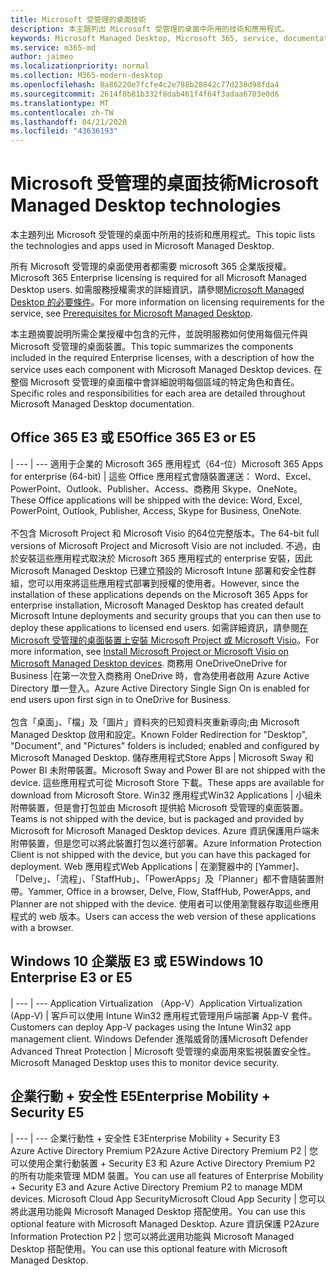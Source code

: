 ```yaml
---
title: Microsoft 受管理的桌面技術
description: 本主題列出 Microsoft 受管理的桌面中所用的技術和應用程式。
keywords: Microsoft Managed Desktop, Microsoft 365, service, documentation, Microsoft 受管理的電腦, Microsoft 365, 服務, 文件
ms.service: m365-md
author: jaimeo
ms.localizationpriority: normal
ms.collection: M365-modern-desktop
ms.openlocfilehash: 8a86220e7fcfe4c2e788b28842c77d238d98fda4
ms.sourcegitcommit: 2614f8b81b332f8dab461f4f64f3adaa6703e0d6
ms.translationtype: MT
ms.contentlocale: zh-TW
ms.lasthandoff: 04/21/2020
ms.locfileid: "43636193"
---
```

# <a name="microsoft-managed-desktop-technologies"></a><span data-ttu-id="0c948-104">Microsoft 受管理的桌面技術</span><span class="sxs-lookup"><span data-stu-id="0c948-104">Microsoft Managed Desktop technologies</span></span>

<span data-ttu-id="0c948-105">本主題列出 Microsoft 受管理的桌面中所用的技術和應用程式。</span><span class="sxs-lookup"><span data-stu-id="0c948-105">This topic lists the technologies and apps used in Microsoft Managed Desktop.</span></span>

<!-- Microsoft 365 E5; Device as a Service -->
<!-- in O365 table, standard suite, removed this sentence "Please see the Installation of Project/Visio 64bit Click to Run Addendum for important deployment instructions. -->

<span data-ttu-id="0c948-106">所有 Microsoft 受管理的桌面使用者都需要 microsoft 365 企業版授權。</span><span class="sxs-lookup"><span data-stu-id="0c948-106">Microsoft 365 Enterprise licensing is required for all Microsoft Managed Desktop users.</span></span> <span data-ttu-id="0c948-107">如需服務授權需求的詳細資訊，請參閱[Microsoft Managed Desktop 的必要條件](../get-ready/prerequisites.md)。</span><span class="sxs-lookup"><span data-stu-id="0c948-107">For more information on licensing requirements for the service, see [Prerequisites for Microsoft Managed Desktop](../get-ready/prerequisites.md).</span></span>

<span data-ttu-id="0c948-108">本主題摘要說明所需企業授權中包含的元件，並說明服務如何使用每個元件與 Microsoft 受管理的桌面裝置。</span><span class="sxs-lookup"><span data-stu-id="0c948-108">This topic summarizes the components included in the required Enterprise licenses, with a description of how the service uses each component with Microsoft Managed Desktop devices.</span></span> <span data-ttu-id="0c948-109">在整個 Microsoft 受管理的桌面檔中會詳細說明每個區域的特定角色和責任。</span><span class="sxs-lookup"><span data-stu-id="0c948-109">Specific roles and responsibilities for each area are detailed throughout Microsoft Managed Desktop documentation.</span></span> 

## <a name="office-365-e3-or-e5"></a><span data-ttu-id="0c948-110">Office 365 E3 或 E5</span><span class="sxs-lookup"><span data-stu-id="0c948-110">Office 365 E3 or E5</span></span>
 |
 --- | ---
<span data-ttu-id="0c948-111">適用于企業的 Microsoft 365 應用程式（64-位）</span><span class="sxs-lookup"><span data-stu-id="0c948-111">Microsoft 365 Apps for enterprise (64-bit)</span></span> | <span data-ttu-id="0c948-112">這些 Office 應用程式會隨裝置運送： Word、Excel、PowerPoint、Outlook、Publisher、Access、商務用 Skype、OneNote。</span><span class="sxs-lookup"><span data-stu-id="0c948-112">These Office applications will be shipped with the device: Word, Excel, PowerPoint, Outlook, Publisher, Access, Skype for Business, OneNote.</span></span><br><br><span data-ttu-id="0c948-113">不包含 Microsoft Project 和 Microsoft Visio 的64位完整版本。</span><span class="sxs-lookup"><span data-stu-id="0c948-113">The 64-bit full versions of Microsoft Project and Microsoft Visio are not included.</span></span> <span data-ttu-id="0c948-114">不過，由於安裝這些應用程式取決於 Microsoft 365 應用程式的 enterprise 安裝，因此 Microsoft Managed Desktop 已建立預設的 Microsoft Intune 部署和安全性群組，您可以用來將這些應用程式部署到授權的使用者。</span><span class="sxs-lookup"><span data-stu-id="0c948-114">However, since the installation of these applications depends on the Microsoft 365 Apps for enterprise installation, Microsoft Managed Desktop has created default Microsoft Intune deployments and security groups that you can then use to deploy these applications to licensed end users.</span></span> <span data-ttu-id="0c948-115">如需詳細資訊，請參閱[在 Microsoft 受管理的桌面裝置上安裝 Microsoft Project 或 Microsoft Visio](../get-started/project-visio.md)。</span><span class="sxs-lookup"><span data-stu-id="0c948-115">For more information, see [Install Microsoft Project or Microsoft Visio on Microsoft Managed Desktop devices](../get-started/project-visio.md).</span></span>
<span data-ttu-id="0c948-116">商務用 OneDrive</span><span class="sxs-lookup"><span data-stu-id="0c948-116">OneDrive for Business</span></span> |<span data-ttu-id="0c948-117">在第一次登入商務用 OneDrive 時，會為使用者啟用 Azure Active Directory 單一登入。</span><span class="sxs-lookup"><span data-stu-id="0c948-117">Azure Active Directory Single Sign On is enabled for end users upon first sign in to OneDrive for Business.</span></span><br><br><span data-ttu-id="0c948-118">包含「桌面」、「檔」及「圖片」資料夾的已知資料夾重新導向;由 Microsoft Managed Desktop 啟用和設定。</span><span class="sxs-lookup"><span data-stu-id="0c948-118">Known Folder Redirection for "Desktop", "Document", and "Pictures" folders is included; enabled and configured by Microsoft Managed Desktop.</span></span> 
<span data-ttu-id="0c948-119">儲存應用程式</span><span class="sxs-lookup"><span data-stu-id="0c948-119">Store Apps</span></span> |    <span data-ttu-id="0c948-120">Microsoft Sway 和 Power BI 未附帶裝置。</span><span class="sxs-lookup"><span data-stu-id="0c948-120">Microsoft Sway and Power BI are not shipped with the device.</span></span> <span data-ttu-id="0c948-121">這些應用程式可從 Microsoft Store 下載。</span><span class="sxs-lookup"><span data-stu-id="0c948-121">These apps are available for download from Microsoft Store.</span></span>
<span data-ttu-id="0c948-122">Win32 應用程式</span><span class="sxs-lookup"><span data-stu-id="0c948-122">Win32 Applications</span></span> |    <span data-ttu-id="0c948-123">小組未附帶裝置，但是會打包並由 Microsoft 提供給 Microsoft 受管理的桌面裝置。</span><span class="sxs-lookup"><span data-stu-id="0c948-123">Teams is not shipped with the device, but is packaged and provided by Microsoft for Microsoft Managed Desktop devices.</span></span> <span data-ttu-id="0c948-124">Azure 資訊保護用戶端未附帶裝置，但是您可以將此裝置打包以進行部署。</span><span class="sxs-lookup"><span data-stu-id="0c948-124">Azure Information Protection Client is not shipped with the device, but you can have this packaged for deployment.</span></span> 
<span data-ttu-id="0c948-125">Web 應用程式</span><span class="sxs-lookup"><span data-stu-id="0c948-125">Web Applications</span></span> |  <span data-ttu-id="0c948-126">在瀏覽器中的 [Yammer]、「Delve」、「流程」、「StaffHub」、「PowerApps」及「Planner」都不會隨裝置附帶。</span><span class="sxs-lookup"><span data-stu-id="0c948-126">Yammer, Office in a browser, Delve, Flow, StaffHub, PowerApps, and Planner are not shipped with the device.</span></span> <span data-ttu-id="0c948-127">使用者可以使用瀏覽器存取這些應用程式的 web 版本。</span><span class="sxs-lookup"><span data-stu-id="0c948-127">Users can access the web version of these applications with a browser.</span></span>


## <a name="windows-10-enterprise-e3-or-e5"></a><span data-ttu-id="0c948-128">Windows 10 企業版 E3 或 E5</span><span class="sxs-lookup"><span data-stu-id="0c948-128">Windows 10 Enterprise E3 or E5</span></span>

 |
 --- | ---
<span data-ttu-id="0c948-129">Application Virtualization （App-V）</span><span class="sxs-lookup"><span data-stu-id="0c948-129">Application Virtualization (App-V)</span></span> |    <span data-ttu-id="0c948-130">客戶可以使用 Intune Win32 應用程式管理用戶端部署 App-V 套件。</span><span class="sxs-lookup"><span data-stu-id="0c948-130">Customers can deploy App-V packages using the Intune Win32 app management client.</span></span>
<span data-ttu-id="0c948-131">Windows Defender 進階威脅防護</span><span class="sxs-lookup"><span data-stu-id="0c948-131">Microsoft Defender Advanced Threat Protection</span></span> |  <span data-ttu-id="0c948-132">Microsoft 受管理的桌面用來監視裝置安全性。</span><span class="sxs-lookup"><span data-stu-id="0c948-132">Microsoft Managed Desktop uses this to monitor device security.</span></span> 

## <a name="enterprise-mobility--security-e5"></a><span data-ttu-id="0c948-133">企業行動 + 安全性 E5</span><span class="sxs-lookup"><span data-stu-id="0c948-133">Enterprise Mobility + Security E5</span></span>

 |
 --- | ---
<span data-ttu-id="0c948-134">企業行動性 + 安全性 E3</span><span class="sxs-lookup"><span data-stu-id="0c948-134">Enterprise Mobility + Security E3</span></span><br><span data-ttu-id="0c948-135">Azure Active Directory Premium P2</span><span class="sxs-lookup"><span data-stu-id="0c948-135">Azure Active Directory Premium P2</span></span> |    <span data-ttu-id="0c948-136">您可以使用企業行動裝置 + Security E3 和 Azure Active Directory Premium P2 的所有功能來管理 MDM 裝置。</span><span class="sxs-lookup"><span data-stu-id="0c948-136">You can use all features of Enterprise Mobility + Security E3 and Azure Active Directory Premium P2 to manage MDM devices.</span></span>
<span data-ttu-id="0c948-137">Microsoft Cloud App Security</span><span class="sxs-lookup"><span data-stu-id="0c948-137">Microsoft Cloud App Security</span></span> |  <span data-ttu-id="0c948-138">您可以將此選用功能與 Microsoft Managed Desktop 搭配使用。</span><span class="sxs-lookup"><span data-stu-id="0c948-138">You can use this optional feature with Microsoft Managed Desktop.</span></span>
<span data-ttu-id="0c948-139">Azure 資訊保護 P2</span><span class="sxs-lookup"><span data-stu-id="0c948-139">Azure Information Protection P2</span></span>  | <span data-ttu-id="0c948-140">您可以將此選用功能與 Microsoft Managed Desktop 搭配使用。</span><span class="sxs-lookup"><span data-stu-id="0c948-140">You can use this optional feature with Microsoft Managed Desktop.</span></span>
